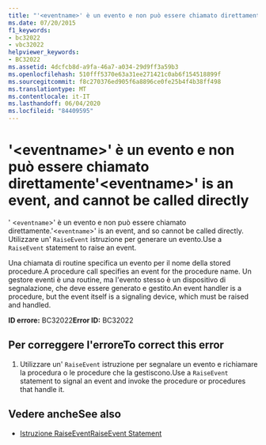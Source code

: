 ```yaml
---
title: "'<eventname>' è un evento e non può essere chiamato direttamente"
ms.date: 07/20/2015
f1_keywords:
- bc32022
- vbc32022
helpviewer_keywords:
- BC32022
ms.assetid: 4dcfcb8d-a9fa-46a7-a034-29d9ff3a59b3
ms.openlocfilehash: 510fff5370e63a31ee271421c0ab6f154518899f
ms.sourcegitcommit: f8c270376ed905f6a8896ce0fe25b4f4b38ff498
ms.translationtype: MT
ms.contentlocale: it-IT
ms.lasthandoff: 06/04/2020
ms.locfileid: "84409595"
---
```

# <a name="eventname-is-an-event-and-cannot-be-called-directly"></a><span data-ttu-id="6b85b-102">'\<eventname>' è un evento e non può essere chiamato direttamente</span><span class="sxs-lookup"><span data-stu-id="6b85b-102">'\<eventname>' is an event, and cannot be called directly</span></span>
<span data-ttu-id="6b85b-103">' <`eventname`>' è un evento e non può essere chiamato direttamente.</span><span class="sxs-lookup"><span data-stu-id="6b85b-103">'<`eventname`>' is an event, and so cannot be called directly.</span></span> <span data-ttu-id="6b85b-104">Utilizzare un' `RaiseEvent` istruzione per generare un evento.</span><span class="sxs-lookup"><span data-stu-id="6b85b-104">Use a `RaiseEvent` statement to raise an event.</span></span>  
  
 <span data-ttu-id="6b85b-105">Una chiamata di routine specifica un evento per il nome della stored procedure.</span><span class="sxs-lookup"><span data-stu-id="6b85b-105">A procedure call specifies an event for the procedure name.</span></span> <span data-ttu-id="6b85b-106">Un gestore eventi è una routine, ma l'evento stesso è un dispositivo di segnalazione, che deve essere generato e gestito.</span><span class="sxs-lookup"><span data-stu-id="6b85b-106">An event handler is a procedure, but the event itself is a signaling device, which must be raised and handled.</span></span>  
  
 <span data-ttu-id="6b85b-107">**ID errore:** BC32022</span><span class="sxs-lookup"><span data-stu-id="6b85b-107">**Error ID:** BC32022</span></span>  
  
## <a name="to-correct-this-error"></a><span data-ttu-id="6b85b-108">Per correggere l'errore</span><span class="sxs-lookup"><span data-stu-id="6b85b-108">To correct this error</span></span>  
  
1. <span data-ttu-id="6b85b-109">Utilizzare un' `RaiseEvent` istruzione per segnalare un evento e richiamare la procedura o le procedure che la gestiscono.</span><span class="sxs-lookup"><span data-stu-id="6b85b-109">Use a `RaiseEvent` statement to signal an event and invoke the procedure or procedures that handle it.</span></span>  
  
## <a name="see-also"></a><span data-ttu-id="6b85b-110">Vedere anche</span><span class="sxs-lookup"><span data-stu-id="6b85b-110">See also</span></span>

- [<span data-ttu-id="6b85b-111">Istruzione RaiseEvent</span><span class="sxs-lookup"><span data-stu-id="6b85b-111">RaiseEvent Statement</span></span>](../statements/raiseevent-statement.md)
